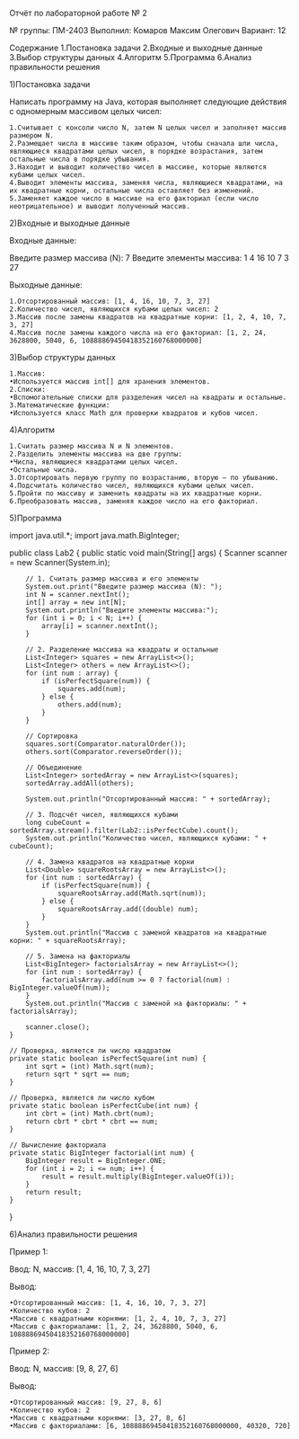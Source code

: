 Отчёт по лабораторной работе № 2

№ группы: ПМ-2403
Выполнил: Комаров Максим Олегович
Вариант: 12

Содержание
	1.Постановка задачи
	2.Входные и выходные данные
	3.Выбор структуры данных
	4.Алгоритм
	5.Программа
	6.Анализ правильности решения


1)Постановка задачи

Написать программу на Java, которая выполняет следующие действия с одномерным массивом целых чисел:

	1.Считывает с консоли число N, затем N целых чисел и заполняет массив размером N.
	2.Размещает числа в массиве таким образом, чтобы сначала шли числа, являющиеся квадратами целых чисел, в порядке возрастания, затем остальные числа в порядке убывания.
	3.Находит и выводит количество чисел в массиве, которые являются кубами целых чисел.
	4.Выводит элементы массива, заменяя числа, являющиеся квадратами, на их квадратные корни, остальные числа оставляет без изменений.
	5.Заменяет каждое число в массиве на его факториал (если число неотрицательное) и выводит полученный массив.


2)Входные и выходные данные

Входные данные:

Введите размер массива (N): 7
Введите элементы массива: 1 4 16 10 7 3 27

Выходные данные:

	1.Отсортированный массив: [1, 4, 16, 10, 7, 3, 27]
	2.Количество чисел, являющихся кубами целых чисел: 2
	3.Массив после замены квадратов на квадратные корни: [1, 2, 4, 10, 7, 3, 27]
	4.Массив после замены каждого числа на его факториал: [1, 2, 24, 3628800, 5040, 6, 10888869450418352160768000000]


3)Выбор структуры данных

	1.Массив:
	•Используется массив int[] для хранения элементов.
	2.Списки:
	•Вспомогательные списки для разделения чисел на квадраты и остальные.
	3.Математические функции:
	•Используется класс Math для проверки квадратов и кубов чисел.


4)Алгоритм

	1.Считать размер массива N и N элементов.
	2.Разделить элементы массива на две группы:
	•Числа, являющиеся квадратами целых чисел.
	•Остальные числа.
	3.Отсортировать первую группу по возрастанию, вторую — по убыванию.
	4.Подсчитать количество чисел, являющихся кубами целых чисел.
	5.Пройти по массиву и заменить квадраты на их квадратные корни.
	6.Преобразовать массив, заменяя каждое число на его факториал.


5)Программа

import java.util.*;
import java.math.BigInteger;

public class Lab2 {
    public static void main(String[] args) {
        Scanner scanner = new Scanner(System.in);

        // 1. Считать размер массива и его элементы
        System.out.print("Введите размер массива (N): ");
        int N = scanner.nextInt();
        int[] array = new int[N];
        System.out.println("Введите элементы массива:");
        for (int i = 0; i < N; i++) {
            array[i] = scanner.nextInt();
        }

        // 2. Разделение массива на квадраты и остальные
        List<Integer> squares = new ArrayList<>();
        List<Integer> others = new ArrayList<>();
        for (int num : array) {
            if (isPerfectSquare(num)) {
                squares.add(num);
            } else {
                others.add(num);
            }
        }

        // Сортировка
        squares.sort(Comparator.naturalOrder());
        others.sort(Comparator.reverseOrder());

        // Объединение
        List<Integer> sortedArray = new ArrayList<>(squares);
        sortedArray.addAll(others);

        System.out.println("Отсортированный массив: " + sortedArray);

        // 3. Подсчёт чисел, являющихся кубами
        long cubeCount = sortedArray.stream().filter(Lab2::isPerfectCube).count();
        System.out.println("Количество чисел, являющихся кубами: " + cubeCount);

        // 4. Замена квадратов на квадратные корни
        List<Double> squareRootsArray = new ArrayList<>();
        for (int num : sortedArray) {
            if (isPerfectSquare(num)) {
                squareRootsArray.add(Math.sqrt(num));
            } else {
                squareRootsArray.add((double) num);
            }
        }
        System.out.println("Массив с заменой квадратов на квадратные корни: " + squareRootsArray);

        // 5. Замена на факториалы
        List<BigInteger> factorialsArray = new ArrayList<>();
        for (int num : sortedArray) {
            factorialsArray.add(num >= 0 ? factorial(num) : BigInteger.valueOf(num));
        }
        System.out.println("Массив с заменой на факториалы: " + factorialsArray);

        scanner.close();
    }

    // Проверка, является ли число квадратом
    private static boolean isPerfectSquare(int num) {
        int sqrt = (int) Math.sqrt(num);
        return sqrt * sqrt == num;
    }

    // Проверка, является ли число кубом
    private static boolean isPerfectCube(int num) {
        int cbrt = (int) Math.cbrt(num);
        return cbrt * cbrt * cbrt == num;
    }

    // Вычисление факториала
    private static BigInteger factorial(int num) {
        BigInteger result = BigInteger.ONE;
        for (int i = 2; i <= num; i++) {
            result = result.multiply(BigInteger.valueOf(i));
        }
        return result;
    }
}


6)Анализ правильности решения

Пример 1:

Ввод:
N, массив: [1, 4, 16, 10, 7, 3, 27]

Вывод:

	•Отсортированный массив: [1, 4, 16, 10, 7, 3, 27]
	•Количество кубов: 2
	•Массив с квадратными корнями: [1, 2, 4, 10, 7, 3, 27]
	•Массив с факториалами: [1, 2, 24, 3628800, 5040, 6, 10888869450418352160768000000]

Пример 2:

Ввод:
N, массив: [9, 8, 27, 6]

Вывод:

	•Отсортированный массив: [9, 27, 8, 6]
	•Количество кубов: 2
	•Массив с квадратными корнями: [3, 27, 8, 6]
	•Массив с факториалами: [6, 10888869450418352160768000000, 40320, 720]
